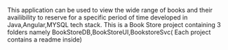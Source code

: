 This application can be used to view the wide range of books and their availibility to reserve for a specific  period of time developed in Java,Angular,MYSQL tech stack. 
This is a Book Store project containing 3 folders namely BookStoreDB,BookStoreUI,BookstoreSvc( Each project contains a readme inside)
